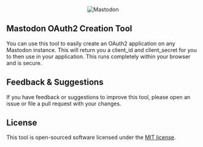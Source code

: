 <div style="text-align: center">

![Mastodon](https://assets.mastodon.social/assets/fluffy-elephant-friend-6b47d8e924332955795ff4b2d8fc446437d26b28bfc67d6be2a4d88995ab2c1f.png)

</div>

## Mastodon OAuth2 Creation Tool

You can use this tool to easily create an OAuth2 application on any Mastodon
instance. This will return you a client_id and client_secret for you to then
use in your application. This runs completely within your browser and is secure.


## Feedback & Suggestions

If you have feedback or suggestions to improve this tool, please open an issue
or file a pull request with your changes.


## License

This tool is open-sourced software licensed under the [MIT license](http://opensource.org/licenses/MIT).
